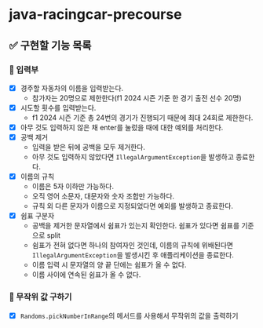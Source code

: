 # java-racingcar-precourse

## ✅ 구현할 기능 목록

### 📌 입력부
- [x] 경주할 자동차의 이름을 입력받는다.
  - 참가자는 20명으로 제한한다(f1 2024 시즌 기준 한 경기 출전 선수 20명)
- [x] 시도할 횟수를 입력받는다.
  - f1 2024 시즌 기준 총 24번의 경기가 진행되기 때문에 최대 24회로 제한한다.
- [x] 아무 것도 입력하지 않은 채 enter를 눌렀을 때에 대한 예외를 처리한다.
- [x] 공백 제거
  - 입력을 받은 뒤에 공백을 모두 제거한다.
  - 아무 것도 입력하지 않았다면 `IllegalArgumentException`을 발생하고 종료한다.
- [x] 이름의 규칙 
  - 이름은 5자 이하만 가능하다.
  - 오직 영어 소문자, 대문자와 숫자 조합만 가능하다.
  - 규칙 외 다른 문자가 이름으로 지정되었다면 예외를 발생하고 종료한다.
- [x] 쉼표 구분자
  - 공백을 제거한 문자열에서 쉼표가 있는지 확인한다. 쉼표가 있다면 쉼표를 기준으로 split
  - 쉼표가 전혀 없다면 하나의 참여자인 것인데, 이름의 규칙에 위배된다면 `IllegalArgumentException`을 발생시킨 후 애플리케이션을 종료한다.
  - 이름 입력 시 문자열의 양 끝 단에는 쉼표가 올 수 없다.
  - 이름 사이에 연속된 쉼표가 올 수 없다.

### 📌 무작위 값 구하기

- [x] `Randoms.pickNumberInRange`의 메서드를 사용해서 무작위의 값을 출력하기
